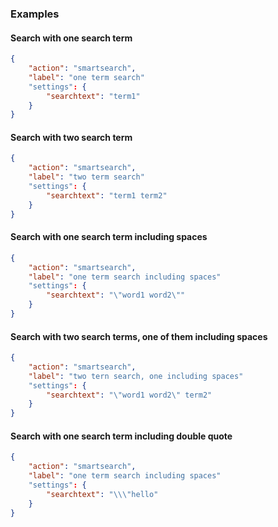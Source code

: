 
### Examples

#### Search with one search term
```json
{
    "action": "smartsearch",
    "label": "one term search"
    "settings": {
        "searchtext": "term1"
    }
}
```

#### Search with two search term
```json
{
    "action": "smartsearch",
    "label": "two term search"
    "settings": {
        "searchtext": "term1 term2"
    }
}
```

#### Search with one search term including spaces
```json
{
    "action": "smartsearch",
    "label": "one term search including spaces"
    "settings": {
        "searchtext": "\"word1 word2\""
    }
}
```

#### Search with two search terms, one of them including spaces
```json
{
    "action": "smartsearch",
    "label": "two tern search, one including spaces"
    "settings": {
        "searchtext": "\"word1 word2\" term2"
    }
}
```

#### Search with one search term including double quote
```json
{
    "action": "smartsearch",
    "label": "one term search including spaces"
    "settings": {
        "searchtext": "\\\"hello"
    }
}
```
